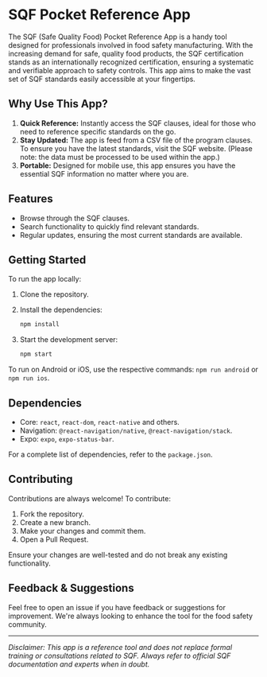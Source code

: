 # SQF Pocket Reference App

The SQF (Safe Quality Food) Pocket Reference App is a handy tool designed for professionals involved in food safety manufacturing. With the increasing demand for safe, quality food products, the SQF certification stands as an internationally recognized certification, ensuring a systematic and verifiable approach to safety controls. This app aims to make the vast set of SQF standards easily accessible at your fingertips.

## Why Use This App?

1. **Quick Reference:** Instantly access the SQF clauses, ideal for those who need to reference specific standards on the go.
2. **Stay Updated:** The app is feed from a CSV file of the program clauses. To ensure you have the latest standards, visit the SQF website. (Please note: the data must be processed to be used within the app.)
3. **Portable:** Designed for mobile use, this app ensures you have the essential SQF information no matter where you are.

## Features

- Browse through the SQF clauses.
- Search functionality to quickly find relevant standards.
- Regular updates, ensuring the most current standards are available.

## Getting Started

To run the app locally:

1. Clone the repository.
2. Install the dependencies:
    ```sh
    npm install
    ```

3. Start the development server:
    ```sh
    npm start
    ```

To run on Android or iOS, use the respective commands: `npm run android` or `npm run ios`.

## Dependencies

- Core: `react`, `react-dom`, `react-native` and others.
- Navigation: `@react-navigation/native`, `@react-navigation/stack`.
- Expo: `expo`, `expo-status-bar`.

For a complete list of dependencies, refer to the `package.json`.

## Contributing

Contributions are always welcome! To contribute:

1. Fork the repository.
2. Create a new branch.
3. Make your changes and commit them.
4. Open a Pull Request.

Ensure your changes are well-tested and do not break any existing functionality.

## Feedback & Suggestions

Feel free to open an issue if you have feedback or suggestions for improvement. We're always looking to enhance the tool for the food safety community.

---

*Disclaimer: This app is a reference tool and does not replace formal training or consultations related to SQF. Always refer to official SQF documentation and experts when in doubt.*
